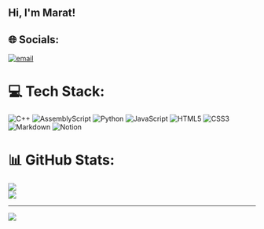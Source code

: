 
## Hi, I'm Marat!


## 🌐 Socials:
[![email](https://img.shields.io/badge/Email-D14836?logo=gmail&logoColor=white)](mailto:m.brezin@yandex.ru) 

# 💻 Tech Stack:
![C++](https://img.shields.io/badge/c++-%2300599C.svg?style=for-the-badge&logo=c%2B%2B&logoColor=white) ![AssemblyScript](https://img.shields.io/badge/assembly%20script-%23000000.svg?style=for-the-badge&logo=assemblyscript&logoColor=white) ![Python](https://img.shields.io/badge/python-3670A0?style=for-the-badge&logo=python&logoColor=ffdd54) ![JavaScript](https://img.shields.io/badge/javascript-%23323330.svg?style=for-the-badge&logo=javascript&logoColor=%23F7DF1E) ![HTML5](https://img.shields.io/badge/html5-%23E34F26.svg?style=for-the-badge&logo=html5&logoColor=white) ![CSS3](https://img.shields.io/badge/css3-%231572B6.svg?style=for-the-badge&logo=css3&logoColor=white) ![Markdown](https://img.shields.io/badge/markdown-%23000000.svg?style=for-the-badge&logo=markdown&logoColor=white) ![Notion](https://img.shields.io/badge/Notion-%23000000.svg?style=for-the-badge&logo=notion&logoColor=white)
# 📊 GitHub Stats:
<!--
![](https://github-readme-stats.vercel.app/api?username=Rigbir&theme=tokyonight&hide_border=false&include_all_commits=true&count_private=false)<br/>
-->
![](https://github-readme-streak-stats.herokuapp.com/?user=Rigbir&theme=tokyonight&hide_border=false)<br/>
![](https://github-readme-stats.vercel.app/api/top-langs/?username=Rigbir&theme=tokyonight&hide_border=false&include_all_commits=true&count_private=false&layout=compact&hide=Makefile,QMake&card_width=495)

---
[![](https://visitcount.itsvg.in/api?id=Rigbir&icon=0&color=0)](https://visitcount.itsvg.in)

